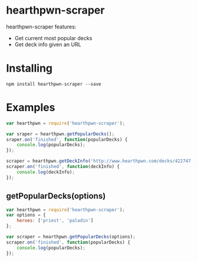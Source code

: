 # hearthpwn-scraper

hearthpwn-scraper features:
  - Get current most popular decks
  - Get deck info given an URL


# Installing
```
npm install hearthpwn-scraper --save
```

# Examples
```js
var hearthpwn = require('hearthpwn-scraper');

var sraper = hearthpwn.getPopularDecks();
sraper.on('finished', function(popularDecks) {
    console.log(popularDecks);
});

scraper = hearthpwn.getDeckInfo('http://www.hearthpwn.com/decks/422747-top-100-patron-by-mariohs-guide-mini-guide-in');
scraper.on('finished', function(deckInfo) {
    console.log(deckInfo);
});
```


## getPopularDecks(options)

```js
var hearthpwn = require('hearthpwn-scraper');
var options = {
    heroes: ['priest', 'paladin']
};

var scraper = hearthpwn.getPopularDecks(options);
scraper.on('finished', function(popularDecks) {
    console.log(popularDecks);
});
```
